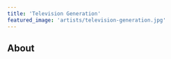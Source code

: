 ```yaml
---
title: 'Television Generation'
featured_image: 'artists/television-generation.jpg'
---
```


## About


